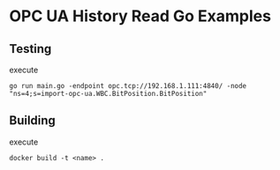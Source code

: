 # OPC UA History Read Go Examples

## Testing

execute

```go run main.go -endpoint opc.tcp://192.168.1.111:4840/ -node "ns=4;s=import-opc-ua.WBC.BitPosition.BitPosition"```

## Building

execute

```docker build -t <name> .```

